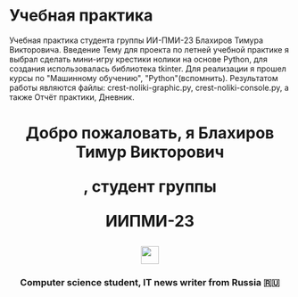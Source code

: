 # Учебная практика
Учебная практика студента группы ИИ-ПМИ-23 Блахиров Тимура Викторовича.
Введение
Тему для проекта по летней учебной практике я выбрал сделать мини-игру крестики нолики на основе Python, для создания использовалась библиотека tkinter. Для реализации я прошел курсы по "Машинному обучению", "Python"(вспомнить).
Результатом работы являются файлы: crest-noliki-graphic.py, crest-noliki-console.py, а также Отчёт практики, Дневник.
<h1 align="center">Добро пожаловать, я <p"color="red" target="_blank">Блахиров Тимур Викторович</p>, студент группы <p color="red">ИИПМИ-23</p> 
<img src="https://github.com/blackcater/blackcater/raw/main/images/Hi.gif" height="32"/></h1>
<h3 align="center">Computer science student, IT news writer from Russia 🇷🇺</h3>
